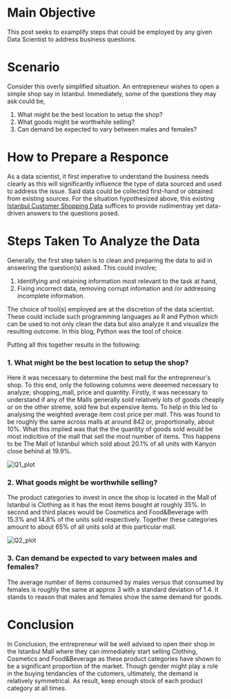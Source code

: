 # Main Objective
This post seeks to examplify steps that could be employed by any given Data Scientist to address business questions.

# Scenario
Consider this overly simplified situation. An entrepreneur wishes to open a simple shop say in Istanbul. Immediately, some of the questions they may ask could be,
1. What might be the best location to setup the shop?
2. What goods might be worthwhile selling?
3. Can demand be expected to vary between males and females?

# How to Prepare a Responce
As a data scientist, it first imperative to understand the business needs clearly as this will significantly influence the type of data sourced and used to address the issue.
Said data could be collected first-hand or obtained from existing sources.
For the situation hypothesized above, this existing [Istanbul Customer Shopping Data](https://www.kaggle.com/datasets/mehmettahiraslan/customer-shopping-dataset) suffices to provide rudimentray yet data-driven answers to the questions posed.

# Steps Taken To Analyze the Data
Generally, the first step taken is to clean and preparing the data to aid in answering the question(s) asked. This could involve;
1. Identifying and retaining information most relevant to the task at hand,
2. Fixing incorrect data, removing corrupt infomation and /or addressing incomplete information.

The choice of tool(s) employed are at the discretion of the data scientist. These could include such programming languages as R and Python which 
can be used to not only clean the data but also analyze it and visualize the resulting outcome. In this blog, Python was the tool of choice. 

Putting all this together results in the following:

### 1. What might be the best location to setup the shop?
Here it was necessary to determine the best mall for the entrepreneur's shop. To this end, only the following columns were deeemed necessary to analyze;
shopping_mall, price and quantity. Firstly, it was necessary to understand if any of the Malls generally sold relatively lots of goods cheaply or on the other streme, sold few but expensive items. To help in this led to analysing the weighted average item cost price per mall. This was found to be roughly the same 
across malls at around 842 or, proportionally, about 10%. What this implied was that the the quantity of goods sold would be most indicitive of the 
mall that sell the most number of items. This happens to be The Mall of Istanbul which sold about 20.1% of all units with Kanyon close behind at 19.9%. 

![Q1_plot](https://github.com/BrianMekiSCA/BrianMekiSCA.github.io/assets/53751214/519f6c74-a686-4e60-b94f-23450dbe7931)

### 2. What goods might be worthwhile selling?
The product categories to invest in once the shop is located in the Mall of Istanbul is Clothing as it has the most items bought at roughly 35%. 
In second and third places would be Cosmetics and Food&Beverage with 15.3% and 14.8% of the units sold respectively. Together these categories amount to about 65%
of all units sold at this particular mall.

![Q2_plot](https://github.com/BrianMekiSCA/BrianMekiSCA.github.io/assets/53751214/36a9c4c3-f8b5-413b-9fa8-94e3daebd051)

### 3. Can demand be expected to vary between males and females?
The average number of items consumed by males versus that consumed by females is roughly the same at approx 3 with a standard deviation of 1.4. It stands to reason 
that males and females show the same demand for goods. 

# Conclusion
In Conclusion, the entrepreneur will be well advised to open their shop in the Istanbul Mall where they can immediately start selling Clothing, Cosmetics and Food&Beverage as these product categories have shown to be a significant proportion of the market. Though gender might play a role in the buying tendancies of the cutomers, ultimately, the demand is relatively symmetrical. As result, keep enough stock of each product category at all times.   
